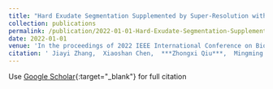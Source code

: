 ```yaml
---
title: "Hard Exudate Segmentation Supplemented by Super-Resolution with Multi-scale Attention Fusion Module"
collection: publications
permalink: /publication/2022-01-01-Hard-Exudate-Segmentation-Supplemented-by-Super-Resolution-with-Multi-scale-Attention-Fusion-Module
date: 2022-01-01
venue: 'In the proceedings of 2022 IEEE International Conference on Bioinformatics and Biomedicine (BIBM)'
citation: ' Jiayi Zhang,  Xiaoshan Chen,  ***Zhongxi Qiu***,  Mingming Yang,  Yan Hu,  Jiang Liu, &quot;Hard Exudate Segmentation Supplemented by Super-Resolution with Multi-scale Attention Fusion Module.&quot; In the proceedings of 2022 IEEE International Conference on Bioinformatics and Biomedicine (BIBM), 2022.'
---
```

Use [Google Scholar](https://scholar.google.com/scholar?q=Hard+Exudate+Segmentation+Supplemented+by+Super+Resolution+with+Multi+scale+Attention+Fusion+Module){:target="_blank"} for full citation
